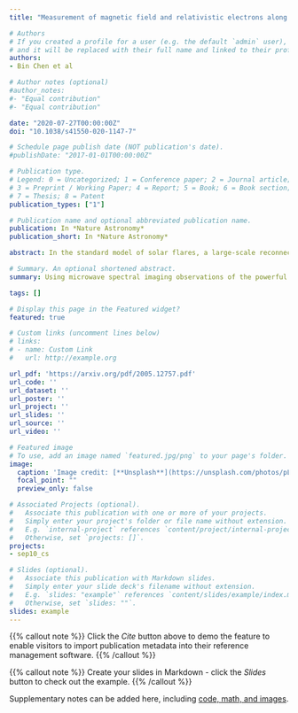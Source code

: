 ```yaml
---
title: "Measurement of magnetic field and relativistic electrons along a solar flare current sheet"

# Authors
# If you created a profile for a user (e.g. the default `admin` user), write the username (folder name) here 
# and it will be replaced with their full name and linked to their profile.
authors:
- Bin Chen et al

# Author notes (optional)
#author_notes:
#- "Equal contribution"
#- "Equal contribution"

date: "2020-07-27T00:00:00Z"
doi: "10.1038/s41550-020-1147-7"

# Schedule page publish date (NOT publication's date).
#publishDate: "2017-01-01T00:00:00Z"

# Publication type.
# Legend: 0 = Uncategorized; 1 = Conference paper; 2 = Journal article;
# 3 = Preprint / Working Paper; 4 = Report; 5 = Book; 6 = Book section;
# 7 = Thesis; 8 = Patent
publication_types: ["1"]

# Publication name and optional abbreviated publication name.
publication: In *Nature Astronomy*
publication_short: In *Nature Astronomy*

abstract: In the standard model of solar flares, a large-scale reconnection current sheet is postulated to be the central engine for powering the flare energy release and accelerating particles. However, where and how the energy release and particle acceleration occur remain unclear owing to the lack of measurements of the magnetic properties of the current sheet. Here we report the measurement of the spatially resolved magnetic field and flare-accelerated relativistic electrons along a current-sheet feature in a solar flare. The measured magnetic field profile shows a local maximum where the reconnecting field lines of opposite polarities closely approach each other, known as the reconnection X point. The measurements also reveal a local minimum near the bottom of the current sheet above the flare loop-top, referred to as a `magnetic bottle'. This spatial structure agrees with theoretical predictions and numerical modelling results. A strong reconnection electric field of about 4,000 V m-1 is inferred near the X point. This location, however, shows a local depletion of microwave-emitting relativistic electrons. These electrons instead concentrate at or near the magnetic bottle structure, where more than 99% of them reside at each instant. Our observations suggest that the loop-top magnetic bottle is probably the primary site for accelerating and confining the relativistic electrons. 

# Summary. An optional shortened abstract.
summary: Using microwave spectral imaging observations of the powerful solar flare of 10 September 2017, we show that the relativistic electrons are confined and/or accelerated at the bottom of the current sheet, not at the reconnection X point.

tags: []

# Display this page in the Featured widget?
featured: true

# Custom links (uncomment lines below)
# links:
# - name: Custom Link
#   url: http://example.org

url_pdf: 'https://arxiv.org/pdf/2005.12757.pdf'
url_code: ''
url_dataset: ''
url_poster: ''
url_project: ''
url_slides: ''
url_source: ''
url_video: ''

# Featured image
# To use, add an image named `featured.jpg/png` to your page's folder. 
image:
  caption: 'Image credit: [**Unsplash**](https://unsplash.com/photos/pLCdAaMFLTE)'
  focal_point: ""
  preview_only: false

# Associated Projects (optional).
#   Associate this publication with one or more of your projects.
#   Simply enter your project's folder or file name without extension.
#   E.g. `internal-project` references `content/project/internal-project/index.md`.
#   Otherwise, set `projects: []`.
projects:
- sep10_cs 

# Slides (optional).
#   Associate this publication with Markdown slides.
#   Simply enter your slide deck's filename without extension.
#   E.g. `slides: "example"` references `content/slides/example/index.md`.
#   Otherwise, set `slides: ""`.
slides: example
---
```


{{% callout note %}}
Click the *Cite* button above to demo the feature to enable visitors to import publication metadata into their reference management software.
{{% /callout %}}

{{% callout note %}}
Create your slides in Markdown - click the *Slides* button to check out the example.
{{% /callout %}}

Supplementary notes can be added here, including [code, math, and images](https://wowchemy.com/docs/writing-markdown-latex/).
